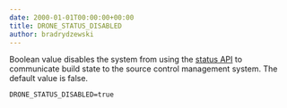 ```yaml
---
date: 2000-01-01T00:00:00+00:00
title: DRONE_STATUS_DISABLED
author: bradrydzewski
---
```


Boolean value disables the system from using the [status API](https://developer.github.com/v3/repos/statuses/) to communicate build state to the source control management system. The default value is false.

```
DRONE_STATUS_DISABLED=true
```
